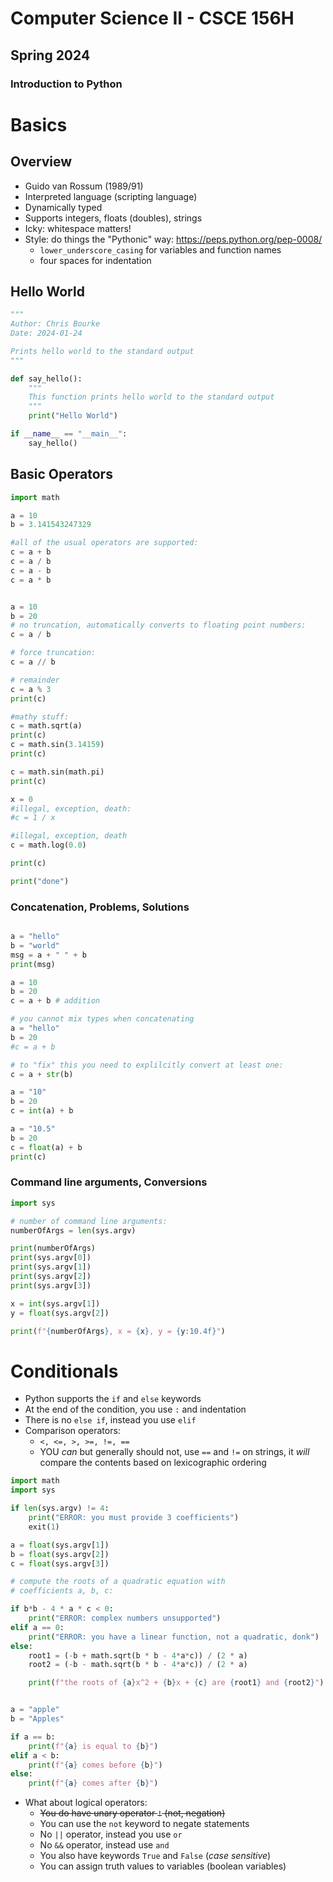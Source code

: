 # Computer Science II - CSCE 156H
## Spring 2024
### Introduction to Python

# Basics

## Overview

* Guido van Rossum (1989/91)
* Interpreted language (scripting language)
* Dynamically typed
* Supports integers, floats (doubles), strings
* Icky: whitespace matters!
* Style: do things the "Pythonic" way: https://peps.python.org/pep-0008/
  * `lower_underscore_casing` for variables and function names
  * four spaces for indentation

## Hello World

```python
"""
Author: Chris Bourke
Date: 2024-01-24

Prints hello world to the standard output
"""

def say_hello():
    """
    This function prints hello world to the standard output
    """
    print("Hello World")

if __name__ == "__main__":
    say_hello()


```

## Basic Operators

```python
import math

a = 10
b = 3.141543247329

#all of the usual operators are supported:
c = a + b
c = a / b
c = a - b
c = a * b


a = 10
b = 20
# no truncation, automatically converts to floating point numbers:
c = a / b

# force truncation:
c = a // b

# remainder
c = a % 3
print(c)

#mathy stuff:
c = math.sqrt(a)
print(c)
c = math.sin(3.14159)
print(c)

c = math.sin(math.pi)
print(c)

x = 0
#illegal, exception, death:
#c = 1 / x

#illegal, exception, death
c = math.log(0.0)

print(c)

print("done")
```

### Concatenation, Problems, Solutions

```python

a = "hello"
b = "world"
msg = a + " " + b
print(msg)

a = 10
b = 20
c = a + b # addition

# you cannot mix types when concatenating
a = "hello"
b = 20
#c = a + b

# to "fix" this you need to explilcitly convert at least one:
c = a + str(b)

a = "10"
b = 20
c = int(a) + b

a = "10.5"
b = 20
c = float(a) + b
print(c)
```

### Command line arguments, Conversions

```python
import sys

# number of command line arguments:
numberOfArgs = len(sys.argv)

print(numberOfArgs)
print(sys.argv[0])
print(sys.argv[1])
print(sys.argv[2])
print(sys.argv[3])

x = int(sys.argv[1])
y = float(sys.argv[2])

print(f"{numberOfArgs}, x = {x}, y = {y:10.4f}")
```

# Conditionals

* Python supports the `if` and `else` keywords
* At the end of the condition, you use `:` and indentation
* There is no `else if`, instead you use `elif`
* Comparison operators:
  * `<, <=, >, >=, !=, ==`
  * YOU *can* but generally should not, use `==` and `!=` on strings, it *will* compare the contents based on lexicographic ordering


```python
import math
import sys

if len(sys.argv) != 4:
    print("ERROR: you must provide 3 coefficients")
    exit(1)

a = float(sys.argv[1])
b = float(sys.argv[2])
c = float(sys.argv[3])

# compute the roots of a quadratic equation with
# coefficients a, b, c:

if b*b - 4 * a * c < 0:
    print("ERROR: complex numbers unsupported")
elif a == 0:
    print("ERROR: you have a linear function, not a quadratic, donk")
else:
    root1 = (-b + math.sqrt(b * b - 4*a*c)) / (2 * a)
    root2 = (-b - math.sqrt(b * b - 4*a*c)) / (2 * a)

    print(f"the roots of {a}x^2 + {b}x + {c} are {root1} and {root2}")
```

```python

a = "apple"
b = "Apples"

if a == b:
    print(f"{a} is equal to {b}")
elif a < b:
    print(f"{a} comes before {b}")
else:
    print(f"{a} comes after {b}")

```

* What about logical operators:
  * <strike>You do have unary operator `!` (not, negation) </strike>
  * You can use the `not` keyword to negate statements
  * No `||` operator, instead you use `or`
  * No `&&` operator, instead use `and`
  * You also have keywords `True` and `False` (*case sensitive*)
  * You can assign truth values to variables (boolean variables)

```text













```
